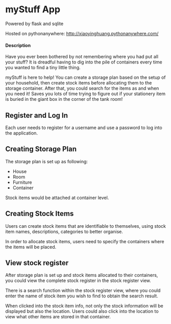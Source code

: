 # myStuff App

Powered by flask and sqlite

Hosted on pythonanywhere: http://xiaoyinghuang.pythonanywhere.com/

#### Description

Have you ever been bothered by not remembering where you had put all your stuff? It is dreadful having to dig into the pile of containers every time you wanted to find a tiny little thing.

myStuff is here to help! You can create a storage plan based on the setup of your household, then create stock items before allocating them to the storage container. After that, you could search for the items as and when you need it! Saves you lots of time trying to figure out if your stationery item is buried in the giant box in the corner of the tank room!

## Register and Log In

Each user needs to register for a username and use a password to log into the application.

## Creating Storage Plan

The storage plan is set up as following:

- House
- Room
- Furniture
- Container

Stock items would be attached at container level.

## Creating Stock Items

Users can create stock items that are identifiable to themselves, using stock item names, descriptions, categories to better organise.

In order to allocate stock items, users need to specify the containers where the items will be placed.

## View stock register

After storage plan is set up and stock items allocated to their containers, you could view the complete stock register in the stock register view.

There is a search function within the stock register view, where you could enter the name of stock item you wish to find to obtain the search result.

When clicked into the stock item info, not only the stock information will be displayed but also the location. Users could also click into the location to view what other items are stored in that container.